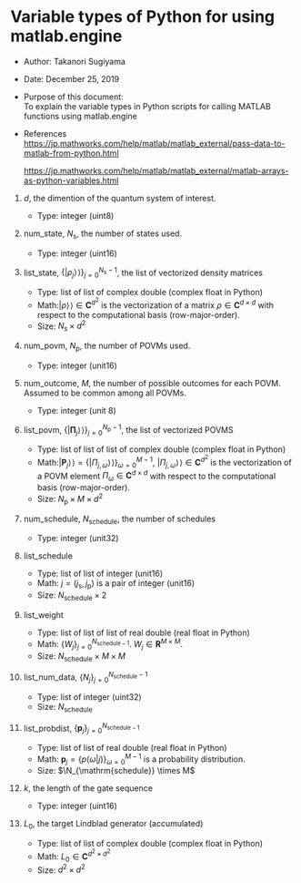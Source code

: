 # Variable types of Python for using matlab.engine 

- Author: Takanori Sugiyama
- Date: December 25, 2019
- Purpose of this document:\
To explain the variable types in Python scripts for calling MATLAB functions using matlab.engine
- References
  https://jp.mathworks.com/help/matlab/matlab_external/pass-data-to-matlab-from-python.html

  https://jp.mathworks.com/help/matlab/matlab_external/matlab-arrays-as-python-variables.html


1. $d$, the dimention of the quantum system of interest.
   - Type: integer (uint8)  

2. num_state, $N_{\mathrm{s}}$, the number of states used.
   - Type: integer (uint16)

3. list_state, $\{ |\rho_j \rangle\!\rangle \}_{j=0}^{N_{\mathrm{s}}-1}$, the list of vectorized density matrices
   - Type: list of list of complex double (complex float in Python)
   - Math:$|\rho\rangle\!\rangle \in \mathbf{C}^{d^2}$ is the vectorization of a matrix $\rho \in \mathbf{C}^{d \times d}$ with respect to the computational basis (row-major-order). 
   - Size: $N_{\mathrm{s}} \times d^2$

4. num_povm, $N_{\mathrm{p}}$, the number of POVMs used.
    - Type: integer (unit16)

5. num_outcome, $M$, the number of possible outcomes for each POVM. Assumed to be common among all POVMs.
    - Type: integer (unit 8)

6. list_povm, $\{ | \mathbf{\Pi}_{j} \rangle\!\rangle \}_{j=0}^{N_{\mathrm{p}}-1}$, the list of vectorized POVMS
    - Type: list of list of list of complex double (complex float in Python)
    - Math:$|\mathbf{P}_j\rangle\!\rangle = \{ | \Pi_{j, \omega}\rangle\!\rangle \}_{\omega = 0}^{M -1}$, $| \Pi_{j, \omega} \rangle\!\rangle \in \mathbf{C}^{d^2}$ is the vectorization of a POVM element $\Pi_{\omega} \in \mathbf{C}^{d \times d}$ with respect to the computational basis (row-major-order). 
    - Size: $N_{\mathrm{p}} \times M \times d^2$

7. num_schedule, $N_{\mathrm{schedule}}$, the number of schedules
    - Type: integer (unit32)

8. list_schedule
    - Type: list of list of integer (unit16)
    - Math: $j = (j_{\mathrm{s}}, j_{\mathrm{p}})$ is a pair of integer (unit16)
    - Size: $N_{\mathrm{schedule}} \times 2$

8. list_weight
    - Type: list of list of list of real double (real float in Python)
    - Math: $\{ W_{j} \}_{j=0}^{N_{\mathrm{schedule}-1}}$. $W_j \in \mathbf{R}^{M \times M}$.
    - Size: $N_{\mathrm{schedule}} \times M \times M$

9. list_num_data, $\{ N_{j} \}_{j=0}^{N_{\mathrm{schedule}}-1}$
    - Type: list of integer (uint32)
    - Size: $N_{\mathrm{schedule}}$
    
10. list_probdist, $\{ \bm{p}_{j} \}_{j=0}^{N_{\mathrm{schedule}-1}}$
    - Type: list of list of real double (real float in Python)
    - Math: $\bm{p}_{j} = \{ p(\omega | j) \}_{\omega = 0}^{M-1}$ is a probability distribution.
    - Size: $\N_{\mathrm{schedule}} \times M$

11. $k$, the length of the gate sequence
    - Type: integer (uint16)

12. $L_0$, the target Lindblad generator (accumulated)
    - Type: list of list of complex double (complex float in Python)
    - Math: $L_0 \in \mathbf{C}^{d^2 \times d^2}$
    - Size: $d^2 \times d^2$

